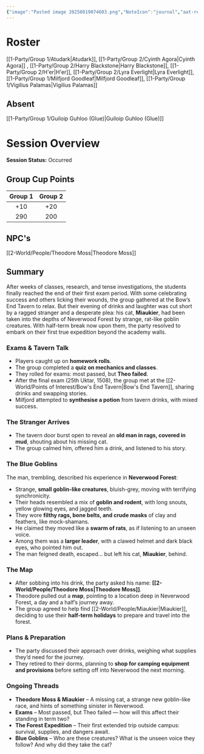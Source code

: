 ```yaml
---
{"image":"Pasted image 20250819074603.png","NoteIcon":"journal","aat-render-enabled":true,"fc-category":["Exams"],"fc-display-name":"Term 2 Exams","sessionstatus":"Occurred","type":"Session Journal","sessionDate":"2025-09-13","players":7,"OneLiner":"Catching up with homework and term 2 exams","timelines":["journal"],"tags":["journal","#Category/Journal"],"obsidianUIMode":"preview","sessionRoster":["[[1-Party/Group 1/Atudark.md|Atudark]]","[[1-Party/Group 2/Cyinth Agora.md|Cyinth Agora]]","[[1-Party/Group 2/Harry Blackstone.md|Harry Blackstone]]","[[1-Party/Group 2/H'er.md|H'er]]","[[1-Party/Group 2/Lyra Everlight.md|Lyra Everlight]]","[[1-Party/Group 1/Milfjord Goodleaf.md|Milfjord Goodleaf]]","[[1-Party/Group 1/Vigilius Palamas.md|Vigilius Palamas]]"],"sessionAbsent":["[[1-Party/Group 1/Guiloip Guhloo (Glue).md|Guiloip Guhloo (Glue)]]"],"sessionNPC":["[[2-World/People/Theodore Moss.md|Theodore Moss]]"],"dg-publish":true,"dg-path":"Session Journals/2025-09-13 - Exams & Missing Cats.md","permalink":"/session-journals/2025-09-13-exams-and-missing-cats/","dgPassFrontmatter":true,"updated":"2025-09-28T19:11:28.000+01:00"}
---
```



# Roster 

[[1-Party/Group 1/Atudark\|Atudark]], [[1-Party/Group 2/Cyinth Agora\|Cyinth Agora]] , [[1-Party/Group 2/Harry Blackstone\|Harry Blackstone]], [[1-Party/Group 2/H'er\|H'er]], [[1-Party/Group 2/Lyra Everlight\|Lyra Everlight]], [[1-Party/Group 1/Milfjord Goodleaf\|Milfjord Goodleaf]], [[1-Party/Group 1/Vigilius Palamas\|Vigilius Palamas]]

## Absent

[[1-Party/Group 1/Guiloip Guhloo (Glue)\|Guiloip Guhloo (Glue)]]

# Session Overview

**Session Status:** Occurred

## Group Cup Points

| Group 1 | Group 2 |
| :-----: | :-----: |
|   +10   |   +20   |
|   290   |   200   |

## NPC's

[[2-World/People/Theodore Moss\|Theodore Moss]]

## Summary

After weeks of classes, research, and tense investigations, the students finally reached the end of their first exam period. With some celebrating success and others licking their wounds, the group gathered at the Bow’s End Tavern to relax. But their evening of drinks and laughter was cut short by a ragged stranger and a desperate plea: his cat, **Miaukier**, had been taken into the depths of Neverwood Forest by strange, rat-like goblin creatures. With half-term break now upon them, the party resolved to embark on their first true expedition beyond the academy walls.

### Exams & Tavern Talk

* Players caught up on **homework rolls**.  
* The group completed a **quiz on mechanics and classes**.  
* They rolled for exams: most passed, but **Theo failed**.  
* After the final exam (25th Uktar, 1508), the group met at the [[2-World/Points of Interest/Bow's End Tavern\|Bow's End Tavern]], sharing drinks and swapping stories.  
* Milfjord attempted to **synthesise a potion** from tavern drinks, with mixed success.

### The Stranger Arrives

* The tavern door burst open to reveal an **old man in rags, covered in mud**, shouting about his missing cat.  
* The group calmed him, offered him a drink, and listened to his story.

### The Blue Goblins

The man, trembling, described his experience in **Neverwood Forest**:

* Strange, **small goblin-like creatures**, bluish-grey, moving with terrifying synchronicity.  
* Their heads resembled a mix of **goblin and rodent**, with long snouts, yellow glowing eyes, and jagged teeth.  
* They wore **filthy rags, bone belts, and crude masks** of clay and feathers, like mock-shamans.  
* He claimed they moved like a **swarm of rats**, as if listening to an unseen voice.  
* Among them was a **larger leader**, with a clawed helmet and dark black eyes, who pointed him out.  
* The man feigned death, escaped… but left his cat, **Miaukier**, behind.

### The Map

* After sobbing into his drink, the party asked his name: **[[2-World/People/Theodore Moss\|Theodore Moss]]**.  
* Theodore pulled out a **map**, pointing to a location deep in Neverwood Forest, a day and a half’s journey away.  
* The group agreed to help find [[2-World/People/Miaukier\|Miaukier]], deciding to use their **half-term holidays** to prepare and travel into the forest.

### Plans & Preparation

* The party discussed their approach over drinks, weighing what supplies they’d need for the journey.  
* They retired to their dorms, planning to **shop for camping equipment and provisions** before setting off into Neverwood the next morning.

### Ongoing Threads

* **Theodore Moss & Miaukier** – A missing cat, a strange new goblin-like race, and hints of something sinister in Neverwood.  
* **Exams** – Most passed, but Theo failed — how will this affect their standing in term two?  
* **The Forest Expedition** – Their first extended trip outside campus: survival, supplies, and dangers await.  
* **Blue Goblins** – Who are these creatures? What is the unseen voice they follow? And why did they take the cat?